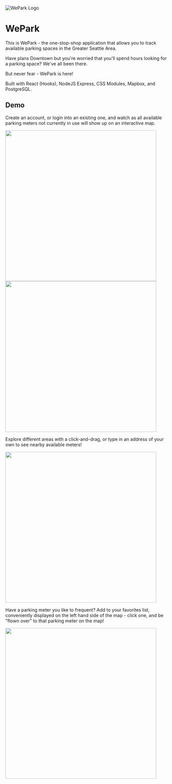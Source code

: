 ![WePark Logo](https://github.com/aisong1/we-park/blob/main/img/WePark.png?raw=true)

# WePark
This is WePark - the one-stop-shop application that allows you to track available parking spaces in the Greater Seattle Area. 

Have plans Downtown but you're worried that you'll spend hours looking for a parking space? We've all been there. 

But never fear - WePark is here! 

Built with React (Hooks), NodeJS Express, CSS Modules, Mapbox, and PostgreSQL.

## Demo
Create an account, or login into an existing one, and watch as all available parking meters not currently in use will show up on an interactive map. 

<img src="https://github.com/aisong1/we-park/blob/main/img/signupDemo.gif" width="470">
<img src="https://github.com/aisong1/we-park/blob/main/img/loginDemo.gif" width="470">

Explore different areas with a click-and-drag, or type in an address of your own to see nearby available meters! 

<img src="https://github.com/aisong1/we-park/blob/main/img/searchDemo.gif" width="470">


Have a parking meter you like to frequent? Add to your favorites list, conveniently displayed on the left hand side of the map - click one, and be "flown over" to that parking meter on the map!

<img src="https://github.com/aisong1/we-park/blob/main/img/favoriteDemo.gif" width="470">

